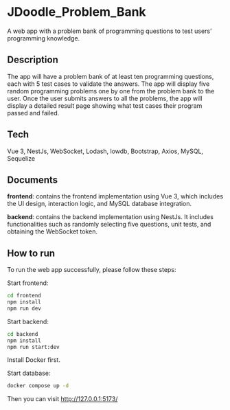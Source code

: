 # JDoodle_Problem_Bank

A web app with a problem bank of programming questions to test users' programming knowledge.

## Description
The app will have a problem bank of at least ten programming questions, each with 5 test cases to validate the answers. The app will display five random programming problems one by one from the problem bank to the user. Once the user submits answers to all the problems, the app will display a detailed result page showing what test cases their program passed and failed.

## Tech
Vue 3, NestJs, WebSocket, Lodash, lowdb, Bootstrap, Axios, MySQL, Sequelize

## Documents
**frontend**: contains the frontend implementation using Vue 3, which includes the UI design, interaction logic, and MySQL database integration.

**backend**: contains the backend implementation using NestJs. It includes functionalities such as randomly selecting five questions, unit tests, and obtaining the WebSocket token.

## How to run
To run the web app successfully, please follow these steps:

Start frontend:
```bash
cd frontend
npm install
npm run dev
```

Start backend:
```bash
cd backend
npm install
npm run start:dev
```

Install Docker first.

Start database:
```bash
docker compose up -d
```

Then you can visit http://127.0.0.1:5173/
